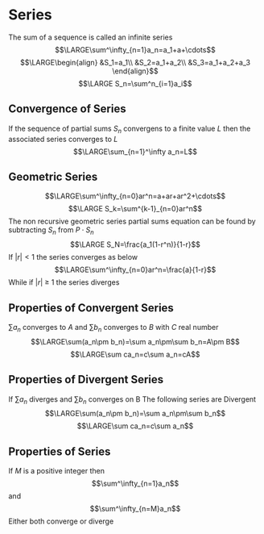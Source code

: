 # Series
The sum of a sequence is called an infinite series
$$\LARGE\sum^\infty_{n=1}a_n=a_1+a+\cdots$$
$$\LARGE\begin{align}
&S_1=a_1\\
&S_2=a_1+a_2\\
&S_3=a_1+a_2+a_3
\end{align}$$
$$\LARGE S_n=\sum^n_{i=1}a_i$$
## Convergence of Series
If the sequence of partial sums $S_n$ convergens to a finite value $L$ then the associated series converges to $L$
$$\LARGE\sum_{n=1}^\infty a_n=L$$
## Geometric Series

$$\LARGE\sum^\infty_{n=0}ar^n=a+ar+ar^2+\cdots$$
$$\LARGE S_k=\sum^{k-1}_{n=0}ar^n$$
The non recursive geometric series partial sums equation can be found by subtracting $S_n$ from $P\cdot S_n$ 
$$\LARGE S_N=\frac{a_1(1-r^n)}{1-r}$$
If $|r| < 1$ the series converges as below
$$\LARGE\sum^\infty_{n=0}ar^n=\frac{a}{1-r}$$
While if $|r|$ $\geq$ 1 the series diverges

## Properties of Convergent Series
$\sum a_n$ converges to $A$ and $\sum b_n$ converges to $B$ with $C$ real number
$$\LARGE\sum(a_n\pm b_n)=\sum a_n\pm\sum b_n=A\pm B$$
$$\LARGE\sum ca_n=c\sum a_n=cA$$

## Properties of Divergent Series
If $\sum a_n$ diverges and $\sum b_n$ converges on B
The following series are Divergent
$$\LARGE\sum(a_n\pm b_n)=\sum a_n\pm\sum b_n$$
$$\LARGE\sum ca_n=c\sum a_n$$
## Properties of Series
If $M$ is a positive integer then
$$\sum^\infty_{n=1}a_n$$
and
$$\sum^\infty_{n=M}a_n$$
Either both converge or diverge
